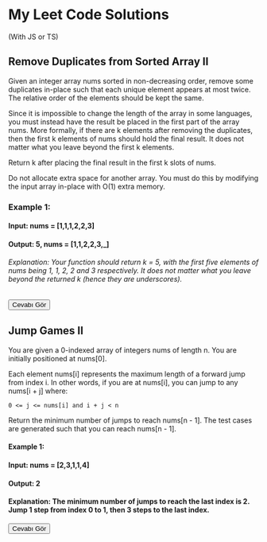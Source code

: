 # My Leet Code Solutions

(With JS or TS)

## Remove Duplicates from Sorted Array II
Given an integer array nums sorted in non-decreasing order, remove some duplicates in-place such that each unique element appears at most twice. The relative order of the elements should be kept the same.

Since it is impossible to change the length of the array in some languages, you must instead have the result be placed in the first part of the array nums. More formally, if there are k elements after removing the duplicates, then the first k elements of nums should hold the final result. It does not matter what you leave beyond the first k elements.

Return k after placing the final result in the first k slots of nums.

Do not allocate extra space for another array. You must do this by modifying the input array in-place with O(1) extra memory.

### Example 1:

#### Input: nums = [1,1,1,2,2,3]
#### Output: 5, nums = [1,1,2,2,3,_]
###### Explanation: Your function should return k = 5, with the first five elements of nums being 1, 1, 2, 2 and 3 respectively. It does not matter what you leave beyond the returned k (hence they are underscores).

<button onclick="toggleCode('code1')">Cevabı Gör</button>
<pre id="code1" style="display:none;">
/**
 * @param {number[]} nums
 * @return {number}
 */
function removeDuplicates(nums) {
    if (nums.length === 0) return 0;
    
    let writeIndex = 1;  // Start from index 1 because index 0 is always valid
    let count = 1;       // Count the occurrences of the current number
    
    for (let i = 1; i < nums.length; i++) {
        if (nums[i] === nums[i - 1]) {
            count++;
        } else {
            count = 1;  // Reset count for a new element
        }
        
        if (count <= 2) {
            nums[writeIndex] = nums[i];
            writeIndex++;
        }
    }
    
    return writeIndex;
}
</pre>

## Jump Games II
You are given a 0-indexed array of integers nums of length n. You are initially positioned at nums[0].

Each element nums[i] represents the maximum length of a forward jump from index i. In other words, if you are at nums[i], you can jump to any nums[i + j] where:

```0 <= j <= nums[i] and i + j < n```

Return the minimum number of jumps to reach nums[n - 1]. The test cases are generated such that you can reach nums[n - 1].

#### Example 1:

#### Input: nums = [2,3,1,1,4]
#### Output: 2
#### Explanation: The minimum number of jumps to reach the last index is 2. Jump 1 step from index 0 to 1, then 3 steps to the last index.

<button onclick="toggleCode('code2')">Cevabı Gör</button>
<pre id="code2" style="display:none;">
const canJump = (nums) => {
    let farthest = 0;
    
    for (let i = 0; i <= farthest; i++) {
        farthest = Math.max(farthest, i + nums[i]);
        if (farthest >= nums.length - 1) return true;
    }
    
    return false;
};
</pre>

<script>
function toggleCode(id) {
    const codeBlock = document.getElementById(id);
    if (codeBlock.style.display === "none") {
        codeBlock.style.display = "block";
    } else {
        codeBlock.style.display = "none";
    }
}
</script>
